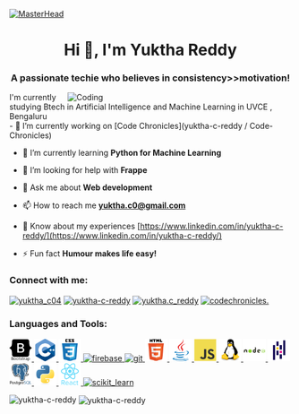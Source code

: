 [![MasterHead](https://www.google.com/url?sa=i&url=https%3A%2F%2Fwww.freepik.com%2Fpremium-vector%2Fcolorful-banner-with-hands-working-computer-different-electronic-gadgets-devices-symbols-programming-software-development-program-coding_12821890.htm&psig=AOvVaw0FOS2RCnrBJ5NN3DSeK61n&ust=1690170240214000&source=images&cd=vfe&opi=89978449&ved=0CBEQjRxqFwoTCOD7pfj0o4ADFQAAAAAdAAAAABAE)](https://github.com/yuktha-c-reddy/)
<h1 align="center">Hi 👋, I'm Yuktha Reddy</h1>
<h3 align="center">A passionate techie who believes in consistency>>motivation!</h3>
<img align="right" alt="Coding" width="400" src="![image](https://github.com/yuktha-c-reddy/yuktha-c-reddy/assets/70469290/7d831aef-d5b1-4d66-b0cd-ca860ccf7664)">
I'm currently studying Btech in Artificial Intelligence and Machine Learning in UVCE , Bengaluru
<br>
- 🔭 I’m currently working on [Code Chronicles](yuktha-c-reddy / Code-Chronicles)

- 🌱 I’m currently learning **Python for Machine Learning**

- 🤝 I’m looking for help with **Frappe**

- 💬 Ask me about **Web development**

- 📫 How to reach me **yuktha.c0@gmail.com**

- 📄 Know about my experiences [https://www.linkedin.com/in/yuktha-c-reddy/](https://www.linkedin.com/in/yuktha-c-reddy/)

- ⚡ Fun fact **Humour makes life easy!**

<h3 align="left">Connect with me:</h3>
<p align="left">
<a href="https://twitter.com/yuktha_c04" target="blank"><img align="center" src="https://raw.githubusercontent.com/rahuldkjain/github-profile-readme-generator/master/src/images/icons/Social/twitter.svg" alt="yuktha_c04" height="30" width="40" /></a>
<a href="https://linkedin.com/in/yuktha-c-reddy" target="blank"><img align="center" src="https://raw.githubusercontent.com/rahuldkjain/github-profile-readme-generator/master/src/images/icons/Social/linked-in-alt.svg" alt="yuktha-c-reddy" height="30" width="40" /></a>
<a href="https://instagram.com/yuktha.c_reddy" target="blank"><img align="center" src="https://raw.githubusercontent.com/rahuldkjain/github-profile-readme-generator/master/src/images/icons/Social/instagram.svg" alt="yuktha.c_reddy" height="30" width="40" /></a>
<a href="https://www.youtube.com/c/codechronicles." target="blank"><img align="center" src="https://raw.githubusercontent.com/rahuldkjain/github-profile-readme-generator/master/src/images/icons/Social/youtube.svg" alt="codechronicles." height="30" width="40" /></a>
</p>

<h3 align="left">Languages and Tools:</h3>
<p align="left"> <a href="https://getbootstrap.com" target="_blank" rel="noreferrer"> <img src="https://raw.githubusercontent.com/devicons/devicon/master/icons/bootstrap/bootstrap-plain-wordmark.svg" alt="bootstrap" width="40" height="40"/> </a> <a href="https://www.w3schools.com/cpp/" target="_blank" rel="noreferrer"> <img src="https://raw.githubusercontent.com/devicons/devicon/master/icons/cplusplus/cplusplus-original.svg" alt="cplusplus" width="40" height="40"/> </a> <a href="https://www.w3schools.com/css/" target="_blank" rel="noreferrer"> <img src="https://raw.githubusercontent.com/devicons/devicon/master/icons/css3/css3-original-wordmark.svg" alt="css3" width="40" height="40"/> </a> <a href="https://firebase.google.com/" target="_blank" rel="noreferrer"> <img src="https://www.vectorlogo.zone/logos/firebase/firebase-icon.svg" alt="firebase" width="40" height="40"/> </a> <a href="https://git-scm.com/" target="_blank" rel="noreferrer"> <img src="https://www.vectorlogo.zone/logos/git-scm/git-scm-icon.svg" alt="git" width="40" height="40"/> </a> <a href="https://www.w3.org/html/" target="_blank" rel="noreferrer"> <img src="https://raw.githubusercontent.com/devicons/devicon/master/icons/html5/html5-original-wordmark.svg" alt="html5" width="40" height="40"/> </a> <a href="https://www.java.com" target="_blank" rel="noreferrer"> <img src="https://raw.githubusercontent.com/devicons/devicon/master/icons/java/java-original.svg" alt="java" width="40" height="40"/> </a> <a href="https://developer.mozilla.org/en-US/docs/Web/JavaScript" target="_blank" rel="noreferrer"> <img src="https://raw.githubusercontent.com/devicons/devicon/master/icons/javascript/javascript-original.svg" alt="javascript" width="40" height="40"/> </a> <a href="https://www.linux.org/" target="_blank" rel="noreferrer"> <img src="https://raw.githubusercontent.com/devicons/devicon/master/icons/linux/linux-original.svg" alt="linux" width="40" height="40"/> </a> <a href="https://nodejs.org" target="_blank" rel="noreferrer"> <img src="https://raw.githubusercontent.com/devicons/devicon/master/icons/nodejs/nodejs-original-wordmark.svg" alt="nodejs" width="40" height="40"/> </a> <a href="https://pandas.pydata.org/" target="_blank" rel="noreferrer"> <img src="https://raw.githubusercontent.com/devicons/devicon/2ae2a900d2f041da66e950e4d48052658d850630/icons/pandas/pandas-original.svg" alt="pandas" width="40" height="40"/> </a> <a href="https://www.postgresql.org" target="_blank" rel="noreferrer"> <img src="https://raw.githubusercontent.com/devicons/devicon/master/icons/postgresql/postgresql-original-wordmark.svg" alt="postgresql" width="40" height="40"/> </a> <a href="https://www.python.org" target="_blank" rel="noreferrer"> <img src="https://raw.githubusercontent.com/devicons/devicon/master/icons/python/python-original.svg" alt="python" width="40" height="40"/> </a> <a href="https://reactjs.org/" target="_blank" rel="noreferrer"> <img src="https://raw.githubusercontent.com/devicons/devicon/master/icons/react/react-original-wordmark.svg" alt="react" width="40" height="40"/> </a> <a href="https://scikit-learn.org/" target="_blank" rel="noreferrer"> <img src="https://upload.wikimedia.org/wikipedia/commons/0/05/Scikit_learn_logo_small.svg" alt="scikit_learn" width="40" height="40"/> </a> </p>

<p><img align="left" src="https://github-readme-stats.vercel.app/api/top-langs?username=yuktha-c-reddy&show_icons=true&locale=en&layout=compact" alt="yuktha-c-reddy" /></p>

<p>&nbsp;<img align="center" src="https://github-readme-stats.vercel.app/api?username=yuktha-c-reddy&show_icons=true&locale=en" alt="yuktha-c-reddy" /></p>
